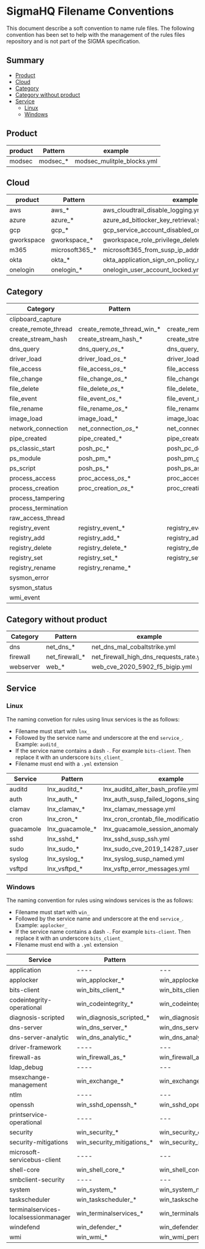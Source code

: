 # SigmaHQ Filename Conventions <!-- omit in toc -->

This document describe a soft convention to name rule files. The following convention has been set to help with the management of the rules files repository and is not part of the SIGMA specification.

## Summary <!-- omit in toc -->

- [Product](#product)
- [Cloud](#cloud)
- [Category](#category)
- [Category without product](#category-without-product)
- [Service](#service)
  - [Linux](#linux)
  - [Windows](#windows)

## Product

| product    | Pattern        | example                                                 |
| ---------- | -------------- | ------------------------------------------------------- |
| modsec     | modsec_*       | modsec_mulitple_blocks.yml                              |

## Cloud

| product    | Pattern        | example                                                 |
| ---------- | -------------- | ------------------------------------------------------- |
| aws        | aws_*          | aws_cloudtrail_disable_logging.yml                      |
| azure      | azure_*        | azure_ad_bitlocker_key_retrieval.yml                    |
| gcp        | gcp_*          | gcp_service_account_disabled_or_deleted.yml             |
| gworkspace | gworkspace_*   | gworkspace_role_privilege_deleted.yml                   |
| m365       | microsoft365_* | microsoft365_from_susp_ip_addresses.yml                 |
| okta       | okta_*         | okta_application_sign_on_policy_modified_or_deleted.yml |
| onelogin   | onelogin_*     | onelogin_user_account_locked.yml                        |

## Category

| Category             | Pattern                    | example                                         |
| -------------------- | -------------------------- | ----------------------------------------------- |
| clipboard_capture    |                            |                                                 |
| create_remote_thread | create_remote_thread_win_* | create_remote_thread_win_bumblebee.yml          |
| create_stream_hash   | create_stream_hash_*       | create_stream_hash_ads_executable.yml           |
| dns_query            | dns_query_*os*_*           | dns_query_win_mal_cobaltstrike.yml              |
| driver_load          | driver_load_*os*_*         | driver_load_vuln_drivers_names.yml              |
| file_access          | file_access_*os*_*         | file_access_win_browser_credential_stealing.yml |
| file_change          | file_change_*os*_*         | file_change_win_2022_timestomping.yml           |
| file_delete          | file_delete_*os*_*         | file_delete_win_delete_backup_file.yml          |
| file_event           | file_event_*os*_*          | file_event_macos_startup_items.yml              |
| file_rename          | file_rename_*os*_*         | file_rename_win_not_dll_to_dll.yml              |
| image_load           | image_load_*               | image_load_susp_advapi32_dll.yml                |
| network_connection   | net_connection_*os*_*      | net_connection_lnx_crypto_mining_indicators.yml |
| pipe_created         | pipe_created_*             | pipe_created_tool_psexec.yml                    |
| ps_classic_start     | posh_pc_*                  | posh_pc_downgrade_attack.yml                    |
| ps_module            | posh_pm_*                  | posh_pm_get_clipboard.yml                       |
| ps_script            | posh_ps_*                  | posh_ps_as_rep_roasting.yml                     |
| process_access       | proc_access_*os*_*         | proc_access_win_lsass_memdump.yml               |
| process_creation     | proc_creation_*os*_*       | proc_creation_win_apt_apt29_thinktanks.yml      |
| process_tampering    |                            |                                                 |
| process_termination  |                            |                                                 |
| raw_access_thread    |                            |                                                 |
| registry_event       | registry_event_*           | registry_event_apt_pandemic.yml                 |
| registry_add         | registry_add_*             | registry_add_mal_ursnif.yml                     |
| registry_delete      | registry_delete_*          | registry_delete_mstsc_history_cleared.yml       |
| registry_set         | registry_set_*             | registry_set_add_port_monitor.yml               |
| registry_rename      | registry_rename_*          |                                                 |
| sysmon_error         |                            |                                                 |
| sysmon_status        |                            |                                                 |
| wmi_event            |                            |                                                 |

## Category without product

| Category  | Pattern        | example                                 |
| --------- | -------------- | --------------------------------------- |
| dns       | net_dns_*      | net_dns_mal_cobaltstrike.yml            |
| firewall  | net_firewall_* | net_firewall_high_dns_requests_rate.yml |
| webserver | web_*          | web_cve_2020_5902_f5_bigip.yml          |

## Service

### Linux

The naming convetion for rules using linux services is the as follows:

- Filename must start with `lnx_`
- Followed by the service name and underscore at the end `service_`. Example: `auditd_`
- If the service name contains a dash `-`. For example `bits-client`. Then replace it with an underscore `bits_client_`
- Filename must end with a `.yml` extension

| Service                               | Pattern                       | example                                           |
| ------------------------------------- | ----------------------------- | ------------------------------------------------- |
| auditd                                | lnx_auditd_*                  | lnx_auditd_alter_bash_profile.yml                 |
| auth                                  | lnx_auth_*                    | lnx_auth_susp_failed_logons_single_source.yml     |
| clamav                                | lnx_clamav_*                  | lnx_clamav_message.yml                            |
| cron                                  | lnx_cron_*                    | lnx_cron_crontab_file_modification.yml            |
| guacamole                             | lnx_guacamole_*               | lnx_guacamole_session_anomaly.yml                 |
| sshd                                  | lnx_sshd_*                    | lnx_sshd_susp_ssh.yml                             |
| sudo                                  | lnx_sudo_*                    | lnx_sudo_cve_2019_14287_user.yml                  |
| syslog                                | lnx_syslog_*                  | lnx_syslog_susp_named.yml                         |
| vsftpd                                | lnx_vsftpd_*                  | lnx_vsftp_error_messages.yml                      |

### Windows

The naming convention for rules using windows services is the as follows:

- Filename must start with `win_`
- Followed by the service name and underscore at the end `service_`. Example: `applocker_`
- If the service name contains a dash `-`. For example `bits-client`. Then replace it with an underscore `bits_client_`
- Filename must end with a `.yml` extension

| Service                               | Pattern                       | example                                                 |
| ------------------------------------- | ----------------------------- | ------------------------------------------------------- |
| application                           | ----                          | ---                                                     |
| applocker                             | win_applocker_*               | win_applocker_file_was_not_allowed_to_run.yml           |
| bits-client                           | win_bits_client_*             | win_bits_client_susp_local_file.yml                     |
| codeintegrity-operational             | win_codeintegrity_*           | win_codeintegrity_attempted_dll_load.yml                |
| diagnosis-scripted                    | win_diagnosis_scripted_*      | win_diagnosis_scripted_load_remote_diagcab.yml          |
| dns-server                            | win_dns_server_*              | win_dns_server_susp_dns_config.yml                      |
| dns-server-analytic                   | win_dns_analytic_*            | win_dns_analytic_apt_gallium.yml                        |
| driver-framework                      | ----                          | ---                                                     |
| firewall-as                           | win_firewall_as_*             | win_firewall_as_change_rule.yml                         |
| ldap_debug                            | ----                          | ---                                                     |
| msexchange-management                 | win_exchange_*                | win_exchange_proxylogon_oabvirtualdir.yml               |
| ntlm                                  | ----                          | ---                                                     |
| openssh                               | win_sshd_openssh_*            | win_sshd_openssh_server_listening_on_socket.yml         |
| printservice-operational              | ----                          | ---                                                     |
| security                              | win_security_*                | win_security_dcsync.yml                                 |
| security-mitigations                  | win_security_mitigations_*    | win_security_mitigations_defender_load_unsigned_dll.yml |
| microsoft-servicebus-client           | ----                          | ---                                                     |
| shell-core                            | win_shell_core_*              | win_shell_core_susp_packages_installed.yml              |
| smbclient-security                    | ----                          | ---                                                     |
| system                                | win_system_*                  | win_system_ntfs_vuln_exploit.yml                        |
| taskscheduler                         | win_taskscheduler_*           | win_taskscheduler_susp_task_locations.yml               |
| terminalservices-localsessionmanager  | win_terminalservices_*        | win_terminalservices_rdp_ngrok.yml                      |
| windefend                             | win_defender_*                | win_defender_amsi_trigger.yml                           |
| wmi                                   | win_wmi_*                     | win_wmi_persistence.yml                                 |
